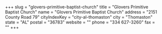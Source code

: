 +++
slug = "glovers-primitive-baptist-church"
title = "Glovers Primitive Baptist Church"
name = "Glovers Primitive Baptist Church"
address = "2151 County Road 79"
cityIndexKey = "city-al-thomaston"
city = "Thomaston"
state = "AL"
postal = "36783"
website = ""
phone = "334 627-3260"
fax = ""
+++
